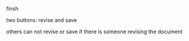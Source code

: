finsh

two buttons: revise and save

others can not revise or save if there is someone revising the document
